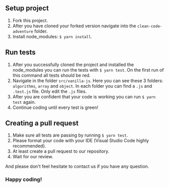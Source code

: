 ## Setup project
1. Fork this project.
2. After you have cloned your forked version navigate into the `clean-code-adventure` folder.
3. Install node_modules: `$ yarn install`.

## Run tests
1. After you successfully cloned the project and installed the node_modules you can run the tests with `$ yarn test`. On the first run of this command all tests should be red.
2. Navigate in the folder `src/vanilla-js`. Here you can see these 3 folders: `algorithms`, `array` and `object`. In each folder you can find a `.js` and `.test.js` file. Only edit the `.js` files.
3. After you are confident that your code is working you can run `$ yarn test` again. 
4. Continue coding until every test is green!

## Creating a pull request
1. Make sure all tests are passing by running `$ yarn test`.
2. Please format your code with your IDE (Visual Studio Code highly recommended).
3. At least create a pull request to our repository.
4. Wait for our review.

  And please don't feel hesitate to contact us if you have any question. 

### Happy coding!


